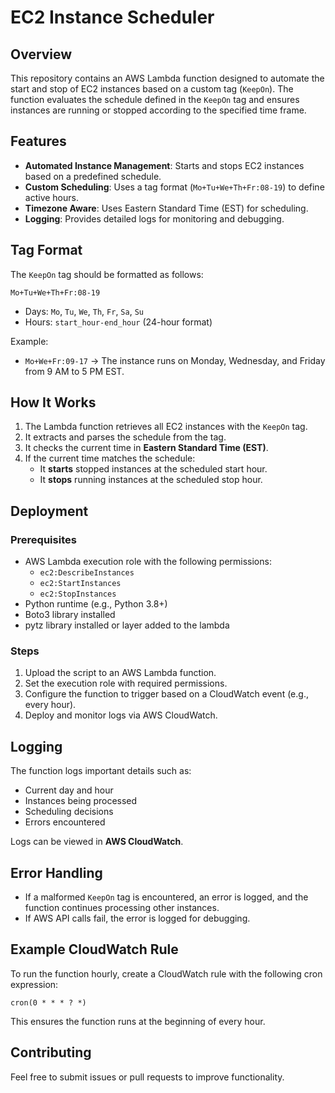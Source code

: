 # EC2 Instance Scheduler

## Overview
This repository contains an AWS Lambda function designed to automate the start and stop of EC2 instances based on a custom tag (`KeepOn`). The function evaluates the schedule defined in the `KeepOn` tag and ensures instances are running or stopped according to the specified time frame.

## Features
- **Automated Instance Management**: Starts and stops EC2 instances based on a predefined schedule.
- **Custom Scheduling**: Uses a tag format (`Mo+Tu+We+Th+Fr:08-19`) to define active hours.
- **Timezone Aware**: Uses Eastern Standard Time (EST) for scheduling.
- **Logging**: Provides detailed logs for monitoring and debugging.

## Tag Format
The `KeepOn` tag should be formatted as follows:

```
Mo+Tu+We+Th+Fr:08-19
```

- Days: `Mo`, `Tu`, `We`, `Th`, `Fr`, `Sa`, `Su`
- Hours: `start_hour-end_hour` (24-hour format)

Example:
- `Mo+We+Fr:09-17` → The instance runs on Monday, Wednesday, and Friday from 9 AM to 5 PM EST.

## How It Works
1. The Lambda function retrieves all EC2 instances with the `KeepOn` tag.
2. It extracts and parses the schedule from the tag.
3. It checks the current time in **Eastern Standard Time (EST)**.
4. If the current time matches the schedule:
   - It **starts** stopped instances at the scheduled start hour.
   - It **stops** running instances at the scheduled stop hour.

## Deployment
### Prerequisites
- AWS Lambda execution role with the following permissions:
  - `ec2:DescribeInstances`
  - `ec2:StartInstances`
  - `ec2:StopInstances`
- Python runtime (e.g., Python 3.8+)
- Boto3 library installed
- pytz library installed or layer added to the lambda

### Steps
1. Upload the script to an AWS Lambda function.
2. Set the execution role with required permissions.
3. Configure the function to trigger based on a CloudWatch event (e.g., every hour).
4. Deploy and monitor logs via AWS CloudWatch.

## Logging
The function logs important details such as:
- Current day and hour
- Instances being processed
- Scheduling decisions
- Errors encountered

Logs can be viewed in **AWS CloudWatch**.

## Error Handling
- If a malformed `KeepOn` tag is encountered, an error is logged, and the function continues processing other instances.
- If AWS API calls fail, the error is logged for debugging.

## Example CloudWatch Rule
To run the function hourly, create a CloudWatch rule with the following cron expression:
```
cron(0 * * * ? *)
```
This ensures the function runs at the beginning of every hour.

## Contributing
Feel free to submit issues or pull requests to improve functionality.


